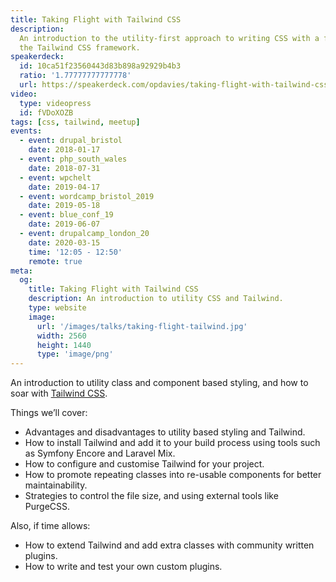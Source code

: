 ```yaml
---
title: Taking Flight with Tailwind CSS
description:
  An introduction to the utility-first approach to writing CSS with a focus on
  the Tailwind CSS framework.
speakerdeck:
  id: 10ca51f23560443d83b898a92929b4b3
  ratio: '1.77777777777778'
  url: https://speakerdeck.com/opdavies/taking-flight-with-tailwind-css
video:
  type: videopress
  id: fVDoXOZB
tags: [css, tailwind, meetup]
events:
  - event: drupal_bristol
    date: 2018-01-17
  - event: php_south_wales
    date: 2018-07-31
  - event: wpchelt
    date: 2019-04-17
  - event: wordcamp_bristol_2019
    date: 2019-05-18
  - event: blue_conf_19
    date: 2019-06-07
  - event: drupalcamp_london_20
    date: 2020-03-15
    time: '12:05 - 12:50'
    remote: true
meta:
  og:
    title: Taking Flight with Tailwind CSS
    description: An introduction to utility CSS and Tailwind.
    type: website
    image:
      url: '/images/talks/taking-flight-tailwind.jpg'
      width: 2560
      height: 1440
      type: 'image/png'
---
```


An introduction to utility class and component based styling, and how to soar
with [Tailwind CSS][1].

Things we’ll cover:

- Advantages and disadvantages to utility based styling and Tailwind.
- How to install Tailwind and add it to your build process using tools such as
  Symfony Encore and Laravel Mix.
- How to configure and customise Tailwind for your project.
- How to promote repeating classes into re-usable components for better
  maintainability.
- Strategies to control the file size, and using external tools like PurgeCSS.

Also, if time allows:

- How to extend Tailwind and add extra classes with community written plugins.
- How to write and test your own custom plugins.

[1]: https://tailwindcss.com
